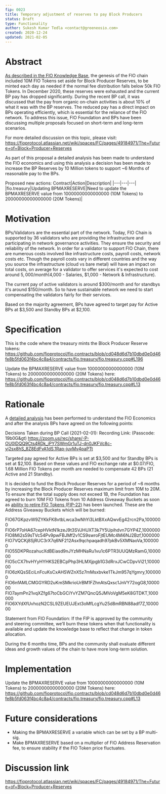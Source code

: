 ```yaml
---
fip: 0023
title: Temporary adjustment of reserves to pay Block Producers
status: Draft
type: Functionality
author: Sukesh Kumar Tedla <contact@greeneosio.com>
created: 2020-12-24
updated: 2021-02-05
---
```


# Abstract
[As described in the FIO Knowledge Base](https://kb.fioprotocol.io/fio-token/token-distribution#block-producer-reserves), the genesis of the FIO chain included 10M FIO Tokens set aside for Block Producer Reserves, to be minted each day as needed if the normal fee distribution falls below 50k FIO Tokens. In December 2020, these reserves were exhausted and the current BP pay has dropped significantly. During the recent BP call, it was discussed that the pay from organic on-chain activities is about 10% of what it was with the BP reserves. The reduced pay has a direct impact on BPs operating efficiently, which is essential for the reliance of the FIO network. To address this issue, FIO Foundation and BPs have been discussing multiple proposals focused on short-term and long-term scenarios.

For more detailed discussion on this topic, please visit: https://fioprotocol.atlassian.net/wiki/spaces/FC/pages/49184971/The+Future+of+Block+Producer+Reserves 

As part of this proposal a detailed analysis has been made to understand the FIO economics and using this analysis a decision has been made to increase the BP Reserves by 10 Million tokens to support ~6 Months of reasonable pay to the BPs.

Proposed new actions:
Contract|Action|Description|
|---|---|---|
|fio.treasury|Updating BPMAXRESERVE|Need to update the BPMAXRESERVE value from 10000000000000000 (10M Tokens) to 20000000000000000 (20M Tokens)|

# Motivation
BPs/Validators are the essential part of the network. Today, FIO Chain is supported by 36 validators who are providing the infrastructure and participating in network governance activities. They ensure the security and reliability of the network. In order for a validator to support FIO Chain, there are numerous costs involved like infrastructure costs, payroll costs, network costs etc. Though the payroll costs vary in different countries and the way you source the infrastructure (cloud vs bare metal) will have an impact on total costs, on average for a validator to offer services it's expected to cost around $5,000/month ($4,000 - Salaries, $1,000 - Network & Infrastructure).

The current pay of active validators is around $300/month and for standbys it's around $150/month. So to have sustainable network we need to start compensating the validators fairly for their services. 

Based on the majority agreement, BPs have agreed to target pay for Active BPs at $3,500 and Standby BPs at $2,100.

# Specification
This is the code where the treasury mints the Block Producer Reserve tokens: https://github.com/fioprotocol/fio.contracts/blob/cd048d6d7b10dbd0e0d46fe8b5fd063f4bc4c8a4/contracts/fio.treasury/fio.treasury.cpp#L196

Update the BPMAXRESERVE value from 10000000000000000 (10M Tokens) to 20000000000000000 (20M Tokens) here: https://github.com/fioprotocol/fio.contracts/blob/cd048d6d7b10dbd0e0d46fe8b5fd063f4bc4c8a4/contracts/fio.treasury/fio.treasury.cpp#L13

# Rationale
A [detailed analysis](https://fioprotocol.atlassian.net/wiki/spaces/FC/pages/71991562/FIO+Blockchain+-+Validator+Economics) has been performed to understand the FIO Economics and after the analysis BPs have agreed on the following points:

Decisions Taken during BP Call (2021-02-01): 
Recording Link: (Passcode: 19b0G&gt) 
https://zoom.us/rec/share/-P-OU0lDQQ9Cts4RDk_iPY7SWmGr1uTJ-dn0JKFVc8c-yj2sx8hS_8Z8EdFvA1dS.1Rap-juvMv4paPTt 

Targeted pay agreed for Active BPs is set at $3,500 and for Standby BPs is set at $2,100. Based on these values and FIO exchange rate at $0.07/FIO, 1.68 Million FIO Tokens per month are needed to compensate 42 BPs (21 Active and 21 Standby).

It is decided to fund the Block Producer Reserves for a period of ~6 months by increasing the Block Producer Reserves maximum limit from 10M to 20M. To ensure that the total supply does not exceed 1B, the Foundation has agreed to burn 10M FIO Tokens from 10 Address Giveaway Buckets as soon as [ability to retire FIO Tokens (FIP-22)](fip-0022.md) has been launched. These are the Address Giveaway Buckets which will be burned:

FIO67GKpzvW9ZYKkFK8vtbLwca3wNhYi3LktBXxAQwvEg42rcn2Pa,1000000
FIO6rP7oHA67cepHVktN1kzeJ9t3SVJHUXT3k7Y5Upihdvn7GYP4Z,1000000
FIO8Mi2s59sTVc54Pv9pwFBJMf2v1CS9swroFjtEUMc4Mi6NJ2Bzf,1000000
FIO7VQCKj8SjRUC3rX7q6NF212Asx9qchpaqadh97pkBv5XMNaoVa,1000000
FIO55DKPRozahucXdBEiasd9nJYzMHNaRu1vu1c6PTR3UUQMzRamG,1000000
FIO5cCX7hvHYyHYHKS2EBCpPhp3HLMXjpgb1G3dRrxJCwCDpvVi21,1000000
FIO6zKQsSEciLnFcuKsCxAHSWZnX5z7mMsxbvke1TkJm957qYgmry,1000000
FIO6nfAMLCMGGYRD2uKmSMkrioUrBM1FZhnAtsQxsc1JnVY72ogG8,1000000
FIO7aymPn21vqXZfg67toCbGCiYvYZM7QncQ5JMVoVgM5eK8GTDKT,1000000
FIO6XYdXfUvhozN2CSL9ZEUEUJExt3oMfLcgYu25d8mRBN88adf7Z,1000000

Statement from FIO Foundation: If the FIP is approved by the community and steering committee, we’ll burn these tokens when that functionality is available and update the knowledge base to reflect that change in token allocation.

During the 6 months time, BPs and the community shall evaluate different ideas and growth values of the chain to have more long-term solution.  

# Implementation
Update the BPMAXRESERVE value from 10000000000000000 (10M Tokens) to 20000000000000000 (20M Tokens) here: https://github.com/fioprotocol/fio.contracts/blob/cd048d6d7b10dbd0e0d46fe8b5fd063f4bc4c8a4/contracts/fio.treasury/fio.treasury.cpp#L13

# Future considerations
* Making the BPMAXRESERVE a variable which can be set by a BP multi-sig.
* Make BPMAXRESERVE based on a multiplier of FIO Address Reservation fee, to ensure stability if the FIO Token price fluctuates.

# Discussion link
https://fioprotocol.atlassian.net/wiki/spaces/FC/pages/49184971/The+Future+of+Block+Producer+Reserves
